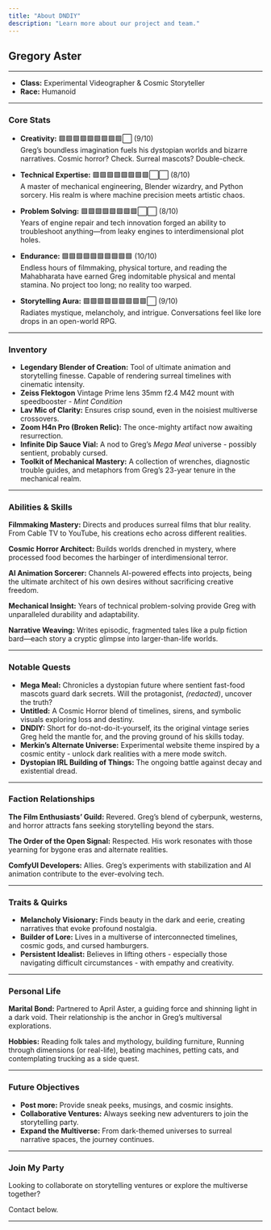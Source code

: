 ```yaml
---
title: "About DNDIY"
description: "Learn more about our project and team."
---
```


## **Gregory Aster**
---

- **Class:** Experimental Videographer & Cosmic Storyteller  
- **Race:** Humanoid

---

### **Core Stats**

- **Creativity:** 🟩🟩🟩🟩🟩🟩🟩🟩🟩⬜ (9/10)  
  Greg’s boundless imagination fuels his dystopian worlds and bizarre narratives. Cosmic horror? Check. Surreal mascots? Double-check.  

- **Technical Expertise:** 🟩🟩🟩🟩🟩🟩🟩🟩⬜⬜ (8/10)  
  A master of mechanical engineering, Blender wizardry, and Python sorcery. His realm is where machine precision meets artistic chaos.

- **Problem Solving:** 🟩🟩🟩🟩🟩🟩🟩🟩⬜⬜ (8/10)  
  Years of engine repair and tech innovation forged an ability to troubleshoot anything—from leaky engines to interdimensional plot holes.

- **Endurance:** 🟩🟩🟩🟩🟩🟩🟩🟩🟩🟩 (10/10)  
  Endless hours of filmmaking, physical torture, and reading the Mahabharata have earned Greg indomitable physical and mental stamina. No project too long; no reality too warped.

- **Storytelling Aura:** 🟩🟩🟩🟩🟩🟩🟩🟩🟩⬜ (9/10)  
  Radiates mystique, melancholy, and intrigue. Conversations feel like lore drops in an open-world RPG.

---

### **Inventory**

- **Legendary Blender of Creation:** Tool of ultimate animation and storytelling finesse. Capable of rendering surreal timelines with cinematic intensity.  
- **Zeiss Flektogon** Vintage Prime lens 35mm f2.4 M42 mount with speedbooster - *Mint Condition*
- **Lav Mic of Clarity:** Ensures crisp sound, even in the noisiest multiverse crossovers.  
- **Zoom H4n Pro (Broken Relic):** The once-mighty artifact now awaiting resurrection.  
- **Infinite Dip Sauce Vial:** A nod to Greg’s *Mega Meal* universe - possibly sentient, probably cursed.  
- **Toolkit of Mechanical Mastery:** A collection of wrenches, diagnostic trouble guides, and metaphors from Greg’s 23-year tenure in the mechanical realm.

---

### **Abilities & Skills**

**Filmmaking Mastery:** Directs and produces surreal films that blur reality. From Cable TV to YouTube, his creations echo across different realities.  

**Cosmic Horror Architect:** Builds worlds drenched in mystery, where processed food becomes the harbinger of interdimensional terror.  

**AI Animation Sorcerer:** Channels AI-powered effects into projects, being the ultimate architect of his own desires without sacrificing creative freedom.  

**Mechanical Insight:** Years of technical problem-solving provide Greg with unparalleled durability and adaptability.  

**Narrative Weaving:** Writes episodic, fragmented tales like a pulp fiction bard—each story a cryptic glimpse into larger-than-life worlds.  

---

### **Notable Quests**

- **Mega Meal:** Chronicles a dystopian future where sentient fast-food mascots guard dark secrets. Will the protagonist, *(redacted)*, uncover the truth?  
- **Untitled:** A Cosmic Horror  blend of timelines, sirens, and symbolic visuals exploring loss and destiny.  
- **DNDIY:** Short for do-not-do-it-yourself, its the original vintage series Greg held the mantle for, and the proving ground of his skills today. 
- **Merkin’s Alternate Universe:** Experimental website theme inspired by a cosmic entity - unlock dark realities with a mere mode switch.  
- **Dystopian IRL Building of Things:** The ongoing battle against decay and existential dread.

---

### **Faction Relationships**

**The Film Enthusiasts’ Guild:** Revered. Greg’s blend of cyberpunk, westerns, and horror attracts fans seeking storytelling beyond the stars.  

**The Order of the Open Signal:** Respected. His work resonates with those yearning for bygone eras and alternate realities.  

**ComfyUI Developers:** Allies. Greg’s experiments with stabilization and AI animation contribute to the ever-evolving tech.

---

### **Traits & Quirks**

- **Melancholy Visionary:** Finds beauty in the dark and eerie, creating narratives that evoke profound nostalgia.  
- **Builder of Lore:** Lives in a multiverse of interconnected timelines, cosmic gods, and cursed hamburgers.  
- **Persistent Idealist:** Believes in lifting others - especially those navigating difficult circumstances - with empathy and creativity.  

---

### **Personal Life**  
**Marital Bond:** Partnered to April Aster, a guiding force and shinning light in a dark void. Their relationship is the anchor in Greg’s multiversal explorations.  

**Hobbies:** Reading folk tales and mythology, building furniture, Running through dimensions (or real-life), beating machines, petting cats, and contemplating trucking as a side quest.  

---

### **Future Objectives**  

- **Post more:** Provide sneak peeks, musings, and cosmic insights.  
- **Collaborative Ventures:** Always seeking new adventurers to join the storytelling party.  
- **Expand the Multiverse:** From dark-themed universes to surreal narrative spaces, the journey continues.  

---

### **Join My Party**

Looking to collaborate on storytelling ventures or explore the multiverse together?

Contact below.

---